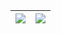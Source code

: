 | <a href="https://github.com/bgxd9592"><img align="center" src="https://github-readme-stats.vercel.app/api/?username=bgxd9592&include_all_commits=true&count_private=true&hide=contribs&show_icons=true&hide_border=true&theme=nightowl" /></a> | <a href="https://github.com/bgxd9592"><img align="center" src="https://github-readme-stats.vercel.app/api/top-langs/?username=bgxd9592&layout=compact&hide_border=true" /></a> |
| ------------- | ------------- |
